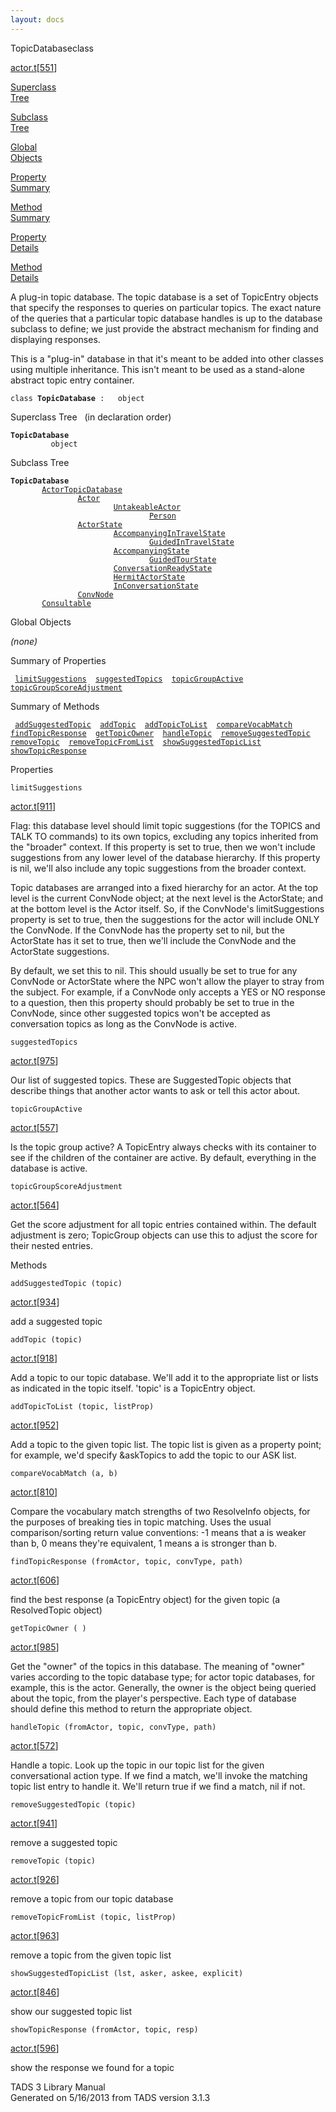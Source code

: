 ```yaml
---
layout: docs
---
```

<span class="title">TopicDatabase</span><span class="type">class</span>

[actor.t](../file/actor.t.html)\[[551](../source/actor.t.html#551)\]

[Superclass  
Tree](#_SuperClassTree_)

[Subclass  
Tree](#_SubClassTree_)

[Global  
Objects](#_ObjectSummary_)

[Property  
Summary](#_PropSummary_)

[Method  
Summary](#_MethodSummary_)

[Property  
Details](#_Properties_)

[Method  
Details](#_Methods_)

<div class="fdesc">

A plug-in topic database. The topic database is a set of TopicEntry
objects that specify the responses to queries on particular topics. The
exact nature of the queries that a particular topic database handles is
up to the database subclass to define; we just provide the abstract
mechanism for finding and displaying responses.

This is a "plug-in" database in that it's meant to be added into other
classes using multiple inheritance. This isn't meant to be used as a
stand-alone abstract topic entry container.

`class `**`TopicDatabase`**` :   object`

</div>

<span id="_SuperClassTree_"></span>

<div class="mjhd">

<span class="hdln">Superclass Tree</span>   (in declaration order)

</div>

**`TopicDatabase`**  
`         object`  
<span id="_SubClassTree_"></span>

<div class="mjhd">

<span class="hdln">Subclass Tree</span>  

</div>

**`TopicDatabase`**  
`         `[`ActorTopicDatabase`](../object/ActorTopicDatabase.html)  
`                 `[`Actor`](../object/Actor.html)  
`                         `[`UntakeableActor`](../object/UntakeableActor.html)  
`                                 `[`Person`](../object/Person.html)  
`                 `[`ActorState`](../object/ActorState.html)  
`                         `[`AccompanyingInTravelState`](../object/AccompanyingInTravelState.html)  
`                                 `[`GuidedInTravelState`](../object/GuidedInTravelState.html)  
`                         `[`AccompanyingState`](../object/AccompanyingState.html)  
`                                 `[`GuidedTourState`](../object/GuidedTourState.html)  
`                         `[`ConversationReadyState`](../object/ConversationReadyState.html)  
`                         `[`HermitActorState`](../object/HermitActorState.html)  
`                         `[`InConversationState`](../object/InConversationState.html)  
`                 `[`ConvNode`](../object/ConvNode.html)  
`         `[`Consultable`](../object/Consultable.html)  
<span id="_ObjectSummary_"></span>

<div class="mjhd">

<span class="hdln">Global Objects</span>  

</div>

*(none)* <span id="_PropSummary_"></span>

<div class="mjhd">

<span class="hdln">Summary of Properties</span>  

</div>

` `[`limitSuggestions`](#limitSuggestions)`  `[`suggestedTopics`](#suggestedTopics)`  `[`topicGroupActive`](#topicGroupActive)`  `[`topicGroupScoreAdjustment`](#topicGroupScoreAdjustment)`  `

<span id="_MethodSummary_"></span>

<div class="mjhd">

<span class="hdln">Summary of Methods</span>  

</div>

` `[`addSuggestedTopic`](#addSuggestedTopic)`  `[`addTopic`](#addTopic)`  `[`addTopicToList`](#addTopicToList)`  `[`compareVocabMatch`](#compareVocabMatch)`  `[`findTopicResponse`](#findTopicResponse)`  `[`getTopicOwner`](#getTopicOwner)`  `[`handleTopic`](#handleTopic)`  `[`removeSuggestedTopic`](#removeSuggestedTopic)`  `[`removeTopic`](#removeTopic)`  `[`removeTopicFromList`](#removeTopicFromList)`  `[`showSuggestedTopicList`](#showSuggestedTopicList)`  `[`showTopicResponse`](#showTopicResponse)`  `

<span id="_Properties_"></span>

<div class="mjhd">

<span class="hdln">Properties</span>  

</div>

<span id="limitSuggestions"></span>

`limitSuggestions`

[actor.t](../file/actor.t.html)\[[911](../source/actor.t.html#911)\]

<div class="desc">

Flag: this database level should limit topic suggestions (for the TOPICS
and TALK TO commands) to its own topics, excluding any topics inherited
from the "broader" context. If this property is set to true, then we
won't include suggestions from any lower level of the database
hierarchy. If this property is nil, we'll also include any topic
suggestions from the broader context.

Topic databases are arranged into a fixed hierarchy for an actor. At the
top level is the current ConvNode object; at the next level is the
ActorState; and at the bottom level is the Actor itself. So, if the
ConvNode's limitSuggestions property is set to true, then the
suggestions for the actor will include ONLY the ConvNode. If the
ConvNode has the property set to nil, but the ActorState has it set to
true, then we'll include the ConvNode and the ActorState suggestions.

By default, we set this to nil. This should usually be set to true for
any ConvNode or ActorState where the NPC won't allow the player to stray
from the subject. For example, if a ConvNode only accepts a YES or NO
response to a question, then this property should probably be set to
true in the ConvNode, since other suggested topics won't be accepted as
conversation topics as long as the ConvNode is active.

</div>

<span id="suggestedTopics"></span>

`suggestedTopics`

[actor.t](../file/actor.t.html)\[[975](../source/actor.t.html#975)\]

<div class="desc">

Our list of suggested topics. These are SuggestedTopic objects that
describe things that another actor wants to ask or tell this actor
about.

</div>

<span id="topicGroupActive"></span>

`topicGroupActive`

[actor.t](../file/actor.t.html)\[[557](../source/actor.t.html#557)\]

<div class="desc">

Is the topic group active? A TopicEntry always checks with its container
to see if the children of the container are active. By default,
everything in the database is active.

</div>

<span id="topicGroupScoreAdjustment"></span>

`topicGroupScoreAdjustment`

[actor.t](../file/actor.t.html)\[[564](../source/actor.t.html#564)\]

<div class="desc">

Get the score adjustment for all topic entries contained within. The
default adjustment is zero; TopicGroup objects can use this to adjust
the score for their nested entries.

</div>

<span id="_Methods_"></span>

<div class="mjhd">

<span class="hdln">Methods</span>  

</div>

<span id="addSuggestedTopic"></span>

`addSuggestedTopic (topic)`

[actor.t](../file/actor.t.html)\[[934](../source/actor.t.html#934)\]

<div class="desc">

add a suggested topic

</div>

<span id="addTopic"></span>

`addTopic (topic)`

[actor.t](../file/actor.t.html)\[[918](../source/actor.t.html#918)\]

<div class="desc">

Add a topic to our topic database. We'll add it to the appropriate list
or lists as indicated in the topic itself. 'topic' is a TopicEntry
object.

</div>

<span id="addTopicToList"></span>

`addTopicToList (topic, listProp)`

[actor.t](../file/actor.t.html)\[[952](../source/actor.t.html#952)\]

<div class="desc">

Add a topic to the given topic list. The topic list is given as a
property point; for example, we'd specify &askTopics to add the topic to
our ASK list.

</div>

<span id="compareVocabMatch"></span>

`compareVocabMatch (a, b)`

[actor.t](../file/actor.t.html)\[[810](../source/actor.t.html#810)\]

<div class="desc">

Compare the vocabulary match strengths of two ResolveInfo objects, for
the purposes of breaking ties in topic matching. Uses the usual
comparison/sorting return value conventions: -1 means that a is weaker
than b, 0 means they're equivalent, 1 means a is stronger than b.

</div>

<span id="findTopicResponse"></span>

`findTopicResponse (fromActor, topic, convType, path)`

[actor.t](../file/actor.t.html)\[[606](../source/actor.t.html#606)\]

<div class="desc">

find the best response (a TopicEntry object) for the given topic (a
ResolvedTopic object)

</div>

<span id="getTopicOwner"></span>

`getTopicOwner ( )`

[actor.t](../file/actor.t.html)\[[985](../source/actor.t.html#985)\]

<div class="desc">

Get the "owner" of the topics in this database. The meaning of "owner"
varies according to the topic database type; for actor topic databases,
for example, this is the actor. Generally, the owner is the object being
queried about the topic, from the player's perspective. Each type of
database should define this method to return the appropriate object.

</div>

<span id="handleTopic"></span>

`handleTopic (fromActor, topic, convType, path)`

[actor.t](../file/actor.t.html)\[[572](../source/actor.t.html#572)\]

<div class="desc">

Handle a topic. Look up the topic in our topic list for the given
conversational action type. If we find a match, we'll invoke the
matching topic list entry to handle it. We'll return true if we find a
match, nil if not.

</div>

<span id="removeSuggestedTopic"></span>

`removeSuggestedTopic (topic)`

[actor.t](../file/actor.t.html)\[[941](../source/actor.t.html#941)\]

<div class="desc">

remove a suggested topic

</div>

<span id="removeTopic"></span>

`removeTopic (topic)`

[actor.t](../file/actor.t.html)\[[926](../source/actor.t.html#926)\]

<div class="desc">

remove a topic from our topic database

</div>

<span id="removeTopicFromList"></span>

`removeTopicFromList (topic, listProp)`

[actor.t](../file/actor.t.html)\[[963](../source/actor.t.html#963)\]

<div class="desc">

remove a topic from the given topic list

</div>

<span id="showSuggestedTopicList"></span>

`showSuggestedTopicList (lst, asker, askee, explicit)`

[actor.t](../file/actor.t.html)\[[846](../source/actor.t.html#846)\]

<div class="desc">

show our suggested topic list

</div>

<span id="showTopicResponse"></span>

`showTopicResponse (fromActor, topic, resp)`

[actor.t](../file/actor.t.html)\[[596](../source/actor.t.html#596)\]

<div class="desc">

show the response we found for a topic

</div>

<div class="ftr">

TADS 3 Library Manual  
Generated on 5/16/2013 from TADS version 3.1.3

</div>
